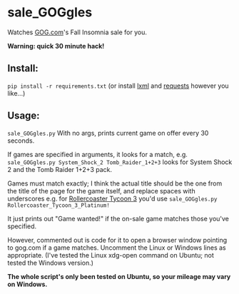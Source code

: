 # sale_GOGgles

Watches [GOG.com](http://www.gog.com)'s Fall Insomnia sale for you.

**Warning: quick 30 minute hack!**

## Install:
`pip install -r requirements.txt`
(or install [lxml](http://lxml.de) and [requests](http://www.python-requests.org) however you like...)

## Usage:

`sale_GOGgles.py`
With no args, prints current game on offer every 30 seconds.

If games are specified in arguments, it looks for a match, e.g. 
`sale_GOGgles.py System_Shock_2 Tomb_Raider_1+2+3`
looks for System Shock 2 and the Tomb Raider 1+2+3 pack.

Games must match exactly; I think the actual title should be the one from the
title of the page for the game itself, and replace spaces with underscores
e.g. for [Rollercoaster Tycoon 3](http://www.gog.com/game/rollercoaster_tycoon_3)
you'd use `sale_GOGgles.py Rollercoaster_Tycoon_3_Platinum!`

It just prints out "Game wanted!" if the on-sale game matches those you've
specified.

However, commented out is code for it to open a browser
window pointing to gog.com if a game matches. Uncomment the Linux or Windows
lines as appropriate. (I've tested the Linux xdg-open command on Ubuntu; not tested the Windows 
version.)

**The whole script's only been tested on Ubuntu, so your mileage may vary on Windows.**
